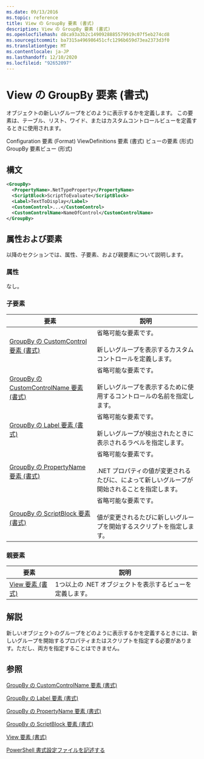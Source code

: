 ```yaml
---
ms.date: 09/13/2016
ms.topic: reference
title: View の GroupBy 要素 (書式)
description: View の GroupBy 要素 (書式)
ms.openlocfilehash: d8ca93a3b2c1490928885579919c07f5eb274cd8
ms.sourcegitcommit: ba7315a496986451cfc1296b659d73ea2373d3f0
ms.translationtype: MT
ms.contentlocale: ja-JP
ms.lasthandoff: 12/10/2020
ms.locfileid: "92652097"
---
```

# <a name="groupby-element-for-view-format"></a>View の GroupBy 要素 (書式)

オブジェクトの新しいグループをどのように表示するかを定義します。 この要素は、テーブル、リスト、ワイド、またはカスタムコントロールビューを定義するときに使用されます。

Configuration 要素 (Format) ViewDefinitions 要素 (書式) ビューの要素 (形式) GroupBy 要素ビュー (形式)

## <a name="syntax"></a>構文

```xml
<GroupBy>
  <PropertyName>.NetTypeProperty</PropertyName>
  <ScriptBlock>ScriptToEvaluate</ScriptBlock>
  <Label>TextToDisplay</Label>
  <CustomControl>...</CustomControl>
  <CustomControlName>NameOfControl</CustomControlName>
</GroupBy>
```

## <a name="attributes-and-elements"></a>属性および要素

以降のセクションでは、属性、子要素、および親要素について説明します。

### <a name="attributes"></a>属性

なし。

### <a name="child-elements"></a>子要素

|要素|説明|
|-------------|-----------------|
|[GroupBy の CustomControl 要素 (書式)](./customcontrol-element-for-groupby-format.md)|省略可能な要素です。<br /><br /> 新しいグループを表示するカスタムコントロールを定義します。|
|[GroupBy の CustomControlName 要素 (書式)](./customcontrolname-element-for-groupby-format.md)|省略可能な要素です。<br /><br /> 新しいグループを表示するために使用するコントロールの名前を指定します。|
|[GroupBy の Label 要素 (書式)](./label-element-for-groupby-format.md)|省略可能な要素です。<br /><br /> 新しいグループが検出されたときに表示されるラベルを指定します。|
|[GroupBy の PropertyName 要素 (書式)](./propertyname-element-for-groupby-format.md)|省略可能な要素です。<br /><br /> .NET プロパティの値が変更されるたびに、によって新しいグループが開始されることを指定します。|
|[GroupBy の ScriptBlock 要素 (書式)](./scriptblock-element-for-groupby-format.md)|省略可能な要素です。<br /><br /> 値が変更されるたびに新しいグループを開始するスクリプトを指定します。|

### <a name="parent-elements"></a>親要素

|要素|説明|
|-------------|-----------------|
|[View 要素 (書式)](./view-element-format.md)|1つ以上の .NET オブジェクトを表示するビューを定義します。|

## <a name="remarks"></a>解説

新しいオブジェクトのグループをどのように表示するかを定義するときには、新しいグループを開始するプロパティまたはスクリプトを指定する必要があります。ただし、両方を指定することはできません。

## <a name="see-also"></a>参照

[GroupBy の CustomControlName 要素 (書式)](./customcontrolname-element-for-groupby-format.md)

[GroupBy の Label 要素 (書式)](./label-element-for-groupby-format.md)

[GroupBy の PropertyName 要素 (書式)](./propertyname-element-for-groupby-format.md)

[GroupBy の ScriptBlock 要素 (書式)](./scriptblock-element-for-groupby-format.md)

[View 要素 (書式)](./view-element-format.md)

[PowerShell 書式設定ファイルを記述する](./writing-a-powershell-formatting-file.md)

